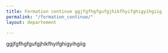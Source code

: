 ```yaml
---
title: Formation continue ggjfgfhgfgufgjhikfhyifghigyihgiig
permalink: "/formation_continue/"
layout: departement

---
```

ggjfgfhgfgufgjhikfhyifghigyihgiig